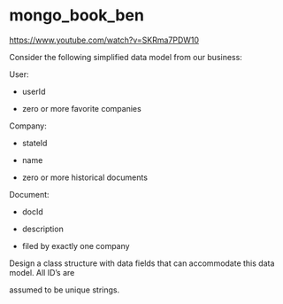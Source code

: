 mongo_book_ben
==============

https://www.youtube.com/watch?v=SKRma7PDW10


Consider the following simplified data model from our business: 

 

User: 

- userId

- zero or more favorite companies 

 

Company: 

- stateId

- name

- zero or more historical documents 

 

Document: 

- docId 

- description 

- filed by exactly one company

 

Design a class structure with data fields that can accommodate this data model. All ID’s are 

assumed to be unique strings.
